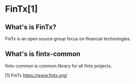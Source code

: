 # FinTx[1]

## What's is FinTx?

FinTx is an open source group focus on financial technologies.

## What's is fintx-common

fintx-common is common library for all fintx projects.

[1] FinTx https://www.fintx.org/
